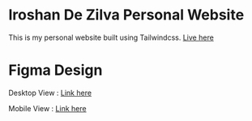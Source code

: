 # Iroshan De Zilva Personal Website

This is my personal website built using Tailwindcss. [Live here](https://www.iroshandezilva.com/)

# Figma Design

Desktop View : [Link here](https://www.figma.com/file/MChSt36SQHsSNacgUtrzTR/Iroshandezilva.com?node-id=0%3A3)

Mobile View : [Link here](https://www.figma.com/file/MChSt36SQHsSNacgUtrzTR/Iroshandezilva.com?node-id=832%3A575)